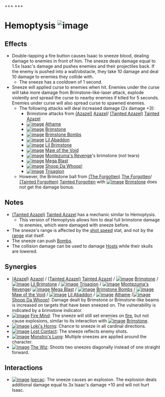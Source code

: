 +++
+++

 # Hemoptysis ![image](/image/Hemoptysis.png) 

Effects
---------


* Double-tapping a fire button causes Isaac to sneeze blood, dealing damage to enemies in front of him. The sneeze deals damage equal to 1.5x Isaac's damage and pushes enemies and their projectiles back. If the enemy is pushed into a wall/obstacle, they take 10 damage and deal 10 damage to enemies they collide with.
	+ The sneeze has a cooldown of 1 second.
* Sneeze will applied curse to enemies when hit. Enemies under the curse will take more damage from Brimstone-like-laser attack, explode violently and spread the curse to nearby enemies if killed for 5 seconds. Enemies under curse will also spread curse to spawned enemies.
	+ The following attacks will deal increased damage (2x damage +3):
		- Brimstone attacks from  [(Azazel)](/wiki/Azazel "Azazel") [Azazel](/wiki/Azazel "Azazel")/ [(Tainted Azazel)](/wiki/Tainted_Azazel "Tainted Azazel") [Tainted Azazel](/wiki/Tainted_Azazel "Tainted Azazel")
		- [![image](/image/Athame.png)](/wiki/Athame "Athame") [Athame](/wiki/Athame "Athame")
		- [![image](/image/Brimstone.png)](/wiki/Brimstone "Brimstone") [Brimstone](/wiki/Brimstone "Brimstone")
		- [![image](/image/Brimstone_Bombs.png)](/wiki/Brimstone_Bombs "Brimstone Bombs") [Brimstone Bombs](/wiki/Brimstone_Bombs "Brimstone Bombs")
		- [![image](/image/Lil_Abaddon.png)](/wiki/Lil_Abaddon "Lil Abaddon") [Lil Abaddon](/wiki/Lil_Abaddon "Lil Abaddon")
		- [![image](/image/Lil_Brimstone.png)](/wiki/Lil_Brimstone "Lil Brimstone") [Lil Brimstone](/wiki/Lil_Brimstone "Lil Brimstone")
		- [![image](/image/Maw_of_the_Void.png)](/wiki/Maw_of_the_Void "Maw of the Void") [Maw of the Void](/wiki/Maw_of_the_Void "Maw of the Void")
		- [![image](/image/Montezuma%27s_Revenge.png)](/wiki/Montezuma%27s_Revenge "Montezuma's Revenge") [Montezuma's Revenge](/wiki/Montezuma%27s_Revenge "Montezuma's Revenge")'s brimstone (not tears)
		- [![image](/image/Mega_Blast.png)](/wiki/Mega_Blast "Mega Blast") [Mega Blast](/wiki/Mega_Blast "Mega Blast")
		- [![image](/image/Shoop_Da_Whoop!.png)](/wiki/Shoop_Da_Whoop! "Shoop Da Whoop!") [Shoop Da Whoop!](/wiki/Shoop_Da_Whoop! "Shoop Da Whoop!")
		- [![image](/image/Trisagion.png)](/wiki/Trisagion "Trisagion") [Trisagion](/wiki/Trisagion "Trisagion")
	+ However, the Brimstone ball from  [(The Forgotten)](/wiki/The_Forgotten "The Forgotten") [The Forgotten](/wiki/The_Forgotten "The Forgotten")/ [(Tainted Forgotten)](/wiki/Tainted_Forgotten "Tainted Forgotten") [Tainted Forgotten](/wiki/Tainted_Forgotten "Tainted Forgotten") with [![image](/image/Brimstone.png)](/wiki/Brimstone "Brimstone") [Brimstone](/wiki/Brimstone "Brimstone") does not get the damage bonus.


Notes
-------


* [(Tainted Azazel)](/wiki/Tainted_Azazel "Tainted Azazel") [Tainted Azazel](/wiki/Tainted_Azazel "Tainted Azazel") has a mechanic similar to Hemoptysis.
	+ This version of Hemoptysis allows him to deal full brimstone damage to enemies, which were damaged with sneeze before.
* The sneeze's range is affected by the [shot speed](/wiki/Shot_speed "Shot speed") stat, and not by the [range](/wiki/Range "Range") stat itself.
* The sneeze can push [Bombs](/wiki/Bomb "Bomb").
* The collision damage can be used to damage [Hosts](/wiki/Host "Host") while their skulls are lowered.


Synergies
-----------


* [(Azazel)](/wiki/Azazel "Azazel") [Azazel](/wiki/Azazel "Azazel") /  [(Tainted Azazel)](/wiki/Tainted_Azazel "Tainted Azazel") [Tainted Azazel](/wiki/Tainted_Azazel "Tainted Azazel") / [![image](/image/Brimstone.png)](/wiki/Brimstone "Brimstone") [Brimstone](/wiki/Brimstone "Brimstone") / [![image](/image/Lil_Brimstone.png)](/wiki/Lil_Brimstone "Lil Brimstone") [Lil Brimstone](/wiki/Lil_Brimstone "Lil Brimstone") / [![image](/image/Trisagion.png)](/wiki/Trisagion "Trisagion") [Trisagion](/wiki/Trisagion "Trisagion") / [![image](/image/Montezuma%27s_Revenge.png)](/wiki/Montezuma%27s_Revenge "Montezuma's Revenge") [Montezuma's Revenge](/wiki/Montezuma%27s_Revenge "Montezuma's Revenge")/ [![image](/image/Mega_Blast.png)](/wiki/Mega_Blast "Mega Blast") [Mega Blast](/wiki/Mega_Blast "Mega Blast") / [![image](/image/Brimstone_Bombs.png)](/wiki/Brimstone_Bombs "Brimstone Bombs") [Brimstone Bombs](/wiki/Brimstone_Bombs "Brimstone Bombs") / [![image](/image/Maw_of_the_Void.png)](/wiki/Maw_of_the_Void "Maw of the Void") [Maw of the Void](/wiki/Maw_of_the_Void "Maw of the Void") / [![image](/image/Lil_Abaddon.png)](/wiki/Lil_Abaddon "Lil Abaddon") [Lil Abaddon](/wiki/Lil_Abaddon "Lil Abaddon") / [![image](/image/Athame.png)](/wiki/Athame "Athame") [Athame](/wiki/Athame "Athame") /[![image](/image/Shoop_Da_Whoop!.png)](/wiki/Shoop_Da_Whoop! "Shoop Da Whoop!") [Shoop Da Whoop!](/wiki/Shoop_Da_Whoop! "Shoop Da Whoop!"): Damage dealt by Brimstone or Brimstone-like beams is increased on targets that have been sneezed on. The vulnerability is indicated by a brimstone indicator.
* [![image](/image/Fire_Mind.png)](/wiki/Fire_Mind "Fire Mind") [Fire Mind](/wiki/Fire_Mind "Fire Mind"): The sneeze will still set enemies on [fire](/wiki/Status_Effects#Burn "Status Effects"), but not cause explosions, similar to its interaction with [![image](/image/Brimstone.png)](/wiki/Brimstone "Brimstone") [Brimstone](/wiki/Brimstone "Brimstone").
* [![image](/image/Loki%27s_Horns.png)](/wiki/Loki%27s_Horns "Loki's Horns") [Loki's Horns](/wiki/Loki%27s_Horns "Loki's Horns"): Chance to sneeze in all cardinal directions.
* [![image](/image/Lost_Contact.png)](/wiki/Lost_Contact "Lost Contact") [Lost Contact](/wiki/Lost_Contact "Lost Contact"): The sneeze reflects enemy shots.
* [![image](/image/Monstro%27s_Lung.png)](/wiki/Monstro%27s_Lung "Monstro's Lung") [Monstro's Lung](/wiki/Monstro%27s_Lung "Monstro's Lung"): Multiple sneezes are applied around the character.
* [![image](/image/The_Wiz.png)](/wiki/The_Wiz "The Wiz") [The Wiz](/wiki/The_Wiz "The Wiz"): Shoots two sneezes diagonally instead of one straight forward.


Interactions
--------------


* [![image](/image/Ipecac.png)](/wiki/Ipecac "Ipecac") [Ipecac](/wiki/Ipecac "Ipecac"): The sneeze causes an explosion. The explosion deals additional damage equal to 3x Isaac's damage +10 and will not hurt Isaac.



